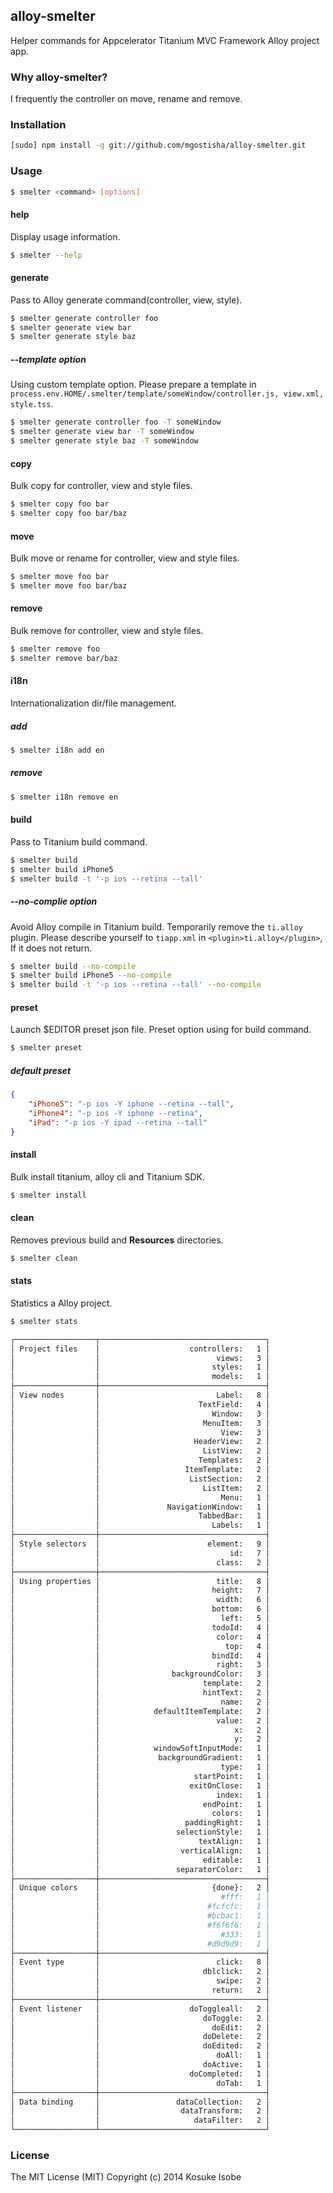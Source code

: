 ## alloy-smelter

Helper commands for Appcelerator Titanium MVC Framework Alloy project app.

### Why alloy-smelter?

I frequently the controller on move, rename and remove.

### Installation

```sh
[sudo] npm install -g git://github.com/mgostisha/alloy-smelter.git
```

### Usage

```sh
$ smelter <command> [options]
```

#### help

Display usage information.

```sh
$ smelter --help
```

#### generate

Pass to Alloy generate command(controller, view, style).

```sh
$ smelter generate controller foo
$ smelter generate view bar
$ smelter generate style baz
```

##### --template option

Using custom template option.
Please prepare a template in ```process.env.HOME/.smelter/template/someWindow/controller.js, view.xml, style.tss```.

```sh
$ smelter generate controller foo -T someWindow
$ smelter generate view bar -T someWindow
$ smelter generate style baz -T someWindow
```

#### copy

Bulk copy for controller, view and style files.

```sh
$ smelter copy foo bar
$ smelter copy foo bar/baz
```

#### move

Bulk move or rename for controller, view and style files.

```sh
$ smelter move foo bar
$ smelter move foo bar/baz
```

#### remove

Bulk remove for controller, view and style files.

```sh
$ smelter remove foo
$ smelter remove bar/baz
```

#### i18n

Internationalization dir/file management.

##### add

```sh
$ smelter i18n add en

```

##### remove

```sh
$ smelter i18n remove en

```

#### build

Pass to Titanium build command.

```sh
$ smelter build
$ smelter build iPhone5
$ smelter build -t '-p ios --retina --tall'
```

##### --no-complie option

Avoid Alloy compile in Titanium build.
Temporarily remove the ```ti.alloy``` plugin.
Please describe yourself to ```tiapp.xml``` in ```<plugin>ti.alloy</plugin>```, If it does not return.

```sh
$ smelter build --no-compile
$ smelter build iPhone5 --no-compile
$ smelter build -t '-p ios --retina --tall' --no-compile
```

#### preset

Launch $EDITOR preset json file.
Preset option using for build command.

```sh
$ smelter preset
```

##### default preset

```json
{
	"iPhone5": "-p ios -Y iphone --retina --tall",
	"iPhone4": "-p ios -Y iphone --retina",
	"iPad": "-p ios -Y ipad --retina --tall"
}
```

#### install

Bulk install titanium, alloy cli and Titanium SDK.

```sh
$ smelter install
```

#### clean

Removes previous build and **Resources** directories.

```sh
$ smelter clean
```

#### stats

Statistics a Alloy project.

```sh
$ smelter stats

┌──────────────────┬─────────────────────────────────────┐
│ Project files    │                    controllers:   1 │
│                  │                          views:   3 │
│                  │                         styles:   1 │
│                  │                         models:   1 │
├──────────────────┼─────────────────────────────────────┤
│ View nodes       │                          Label:   8 │
│                  │                      TextField:   4 │
│                  │                         Window:   3 │
│                  │                       MenuItem:   3 │
│                  │                           View:   3 │
│                  │                     HeaderView:   2 │
│                  │                       ListView:   2 │
│                  │                      Templates:   2 │
│                  │                   ItemTemplate:   2 │
│                  │                    ListSection:   2 │
│                  │                       ListItem:   2 │
│                  │                           Menu:   1 │
│                  │               NavigationWindow:   1 │
│                  │                      TabbedBar:   1 │
│                  │                         Labels:   1 │
├──────────────────┼─────────────────────────────────────┤
│ Style selectors  │                        element:   9 │
│                  │                             id:   7 │
│                  │                          class:   2 │
├──────────────────┼─────────────────────────────────────┤
│ Using properties │                          title:   8 │
│                  │                         height:   7 │
│                  │                          width:   6 │
│                  │                         bottom:   6 │
│                  │                           left:   5 │
│                  │                         todoId:   4 │
│                  │                          color:   4 │
│                  │                            top:   4 │
│                  │                         bindId:   4 │
│                  │                          right:   3 │
│                  │                backgroundColor:   3 │
│                  │                       template:   2 │
│                  │                       hintText:   2 │
│                  │                           name:   2 │
│                  │            defaultItemTemplate:   2 │
│                  │                          value:   2 │
│                  │                              x:   2 │
│                  │                              y:   2 │
│                  │            windowSoftInputMode:   1 │
│                  │             backgroundGradient:   1 │
│                  │                           type:   1 │
│                  │                     startPoint:   1 │
│                  │                    exitOnClose:   1 │
│                  │                          index:   1 │
│                  │                       endPoint:   1 │
│                  │                         colors:   1 │
│                  │                   paddingRight:   1 │
│                  │                 selectionStyle:   1 │
│                  │                      textAlign:   1 │
│                  │                  verticalAlign:   1 │
│                  │                       editable:   1 │
│                  │                 separatorColor:   1 │
├──────────────────┼─────────────────────────────────────┤
│ Unique colors    │                         {done}:   2 │
│                  │                           #fff:   1 │
│                  │                        #fcfcfc:   1 │
│                  │                        #bcbac1:   1 │
│                  │                        #f6f6f6:   1 │
│                  │                           #333:   1 │
│                  │                        #d9d9d9:   1 │
├──────────────────┼─────────────────────────────────────┤
│ Event type       │                          click:   8 │
│                  │                       dblclick:   2 │
│                  │                          swipe:   2 │
│                  │                         return:   2 │
├──────────────────┼─────────────────────────────────────┤
│ Event listener   │                    doToggleall:   2 │
│                  │                       doToggle:   2 │
│                  │                         doEdit:   2 │
│                  │                       doDelete:   2 │
│                  │                       doEdited:   2 │
│                  │                          doAll:   1 │
│                  │                       doActive:   1 │
│                  │                    doCompleted:   1 │
│                  │                          doTab:   1 │
├──────────────────┼─────────────────────────────────────┤
│ Data binding     │                 dataCollection:   2 │
│                  │                  dataTransform:   2 │
│                  │                     dataFilter:   2 │
└──────────────────┴─────────────────────────────────────┘
```

### License

The MIT License (MIT) Copyright (c) 2014 Kosuke Isobe
